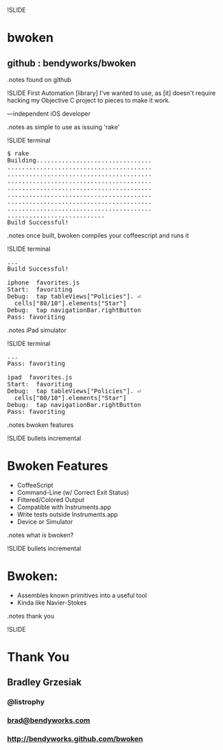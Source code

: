 !SLIDE
# bwoken
## github : bendyworks/bwoken

.notes found on github

!SLIDE
First Automation [library] I've wanted to use, as [it] doesn't require hacking my Objective C project to pieces to make it work.

—independent iOS developer

.notes as simple to use as issuing 'rake'

!SLIDE terminal
<pre>
$ rake
<span
class="blue">Building................................
........................................
........................................
........................................
........................................
........................................
........................................
........................................
...........................</span>
<span class='green'>Build Successful!</span>
</pre>
.notes once built, bwoken compiles your coffeescript and runs it

!SLIDE terminal
<pre>
...
<span class='green'>Build Successful!</span>

<span class='cyan'>iphone  favorites.js</span>
<span class='cyan'>Start:</span>  favoriting
<span class='cyan'>Debug:</span>  <span class="yellow">tap</span> tableViews[<span class="purple">"Policies"</span>]. &#x23ce;
  cells[<span class="purple">"80/10"</span>].elements[<span class="purple">"Star"</span>]
<span class='cyan'>Debug:</span>  <span class="yellow">tap</span> navigationBar.rightButton
<span class='green'>Pass:</span> favoriting
</pre>

.notes iPad simulator

!SLIDE terminal
<pre>
...
<span class='green'>Pass:</span> favoriting

<span class='cyan'>ipad  favorites.js</span>
<span class='cyan'>Start:</span>  favoriting
<span class='cyan'>Debug:</span>  <span class="yellow">tap</span> tableViews[<span class="purple">"Policies"</span>]. &#x23ce;
  cells[<span class="purple">"80/10"</span>].elements[<span class="purple">"Star"</span>]
<span class='cyan'>Debug:</span>  <span class="yellow">tap</span> navigationBar.rightButton
<span class='green'>Pass:</span> favoriting
</pre>

.notes bwoken features

!SLIDE bullets incremental
# Bwoken Features
* CoffeeScript
* Command-Line (w/ Correct Exit Status)
* Filtered/Colored Output
* Compatible with Instruments.app
* Write tests outside Instruments.app
* Device or Simulator

.notes what *is* bwoken?

!SLIDE bullets incremental
# Bwoken:
* Assembles known primitives into a useful tool
* Kinda like Navier-Stokes

.notes thank you

!SLIDE
# Thank You
## Bradley Grzesiak
### @listrophy
### brad@bendyworks.com
### http://bendyworks.github.com/bwoken
